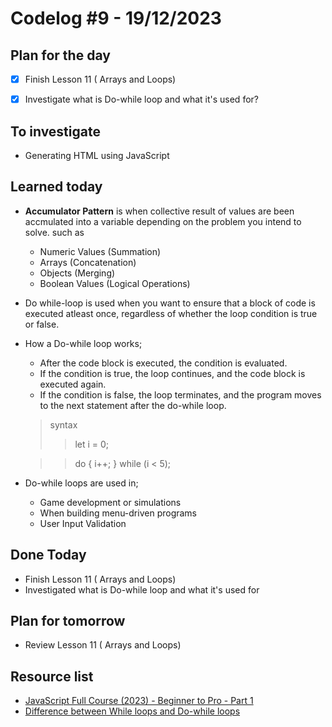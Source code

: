 # Codelog #9 - 19/12/2023



## Plan for the day
- [x] Finish Lesson 11 ( Arrays and Loops)
- [x] Investigate what is Do-while loop and what it's used for?
 


## To investigate
- Generating HTML using JavaScript


## Learned today
- **Accumulator Pattern** is when collective result of values are been accmulated into a variable depending on the problem you intend to solve. such as
  * Numeric Values (Summation)
  * Arrays (Concatenation)
  * Objects (Merging)
  * Boolean Values (Logical Operations)

   
- Do while-loop is used when you want to ensure that a block of code is executed atleast once, regardless of whether the loop condition is true or false.
- How a Do-while loop works;
  * After the code block is executed, the condition is evaluated.
  * If the condition is true, the loop continues, and the code block is executed again.
  * If the condition is false, the loop terminates, and the program moves to the next statement after the do-while loop.

  
  > syntax
  >> let i = 0;

  >> do {
     i++;
    } while (i < 5);
   

- Do-while loops are used in;
   * Game development or simulations
   * When building menu-driven programs
   * User Input Validation



## Done Today
- Finish Lesson 11 ( Arrays and Loops)
- Investigated what is Do-while loop and what it's used for



## Plan for tomorrow
- Review Lesson 11 ( Arrays and Loops)



## Resource list
- [JavaScript Full Course (2023) - Beginner to Pro - Part 1](https://www.youtube.com/watch?v=SBmSRK3feww&list=PLghkhsW32AScslc5-k7f9A7cOFJI6gZbv&index=9)
- [Difference between While loops and Do-while loops](https://www.codingninjas.com/studio/library/difference-between-while-and-do-while-loops)
